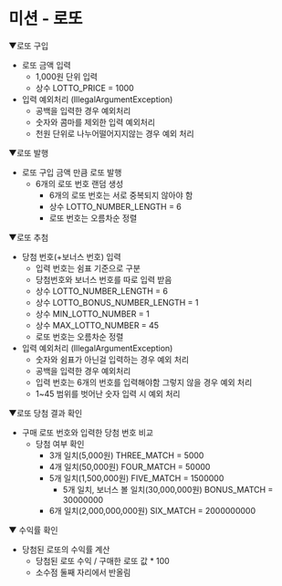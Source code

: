 # 미션 - 로또

▼로또 구입

- 로또 금액 입력
  - 1,000원 단위 입력
  - 상수 LOTTO_PRICE = 1000
- 입력 예외처리 (IllegalArgumentException)
  - 공백을 입력한 경우 예외처리
  - 숫자와 콤마를 제외한 입력 예외처리
  - 천원 단위로 나누어떨어지지않는 경우 예외 처리

▼로또 발행

- 로또 구입 금액 만큼 로또 발행
  - 6개의 로또 번호 랜덤 생성
    - 6개의 로또 번호는 서로 중복되지 않아야 함
    - 상수 LOTTO_NUMBER_LENGTH = 6
    - 로또 번호는 오름차순 정렬

▼로또 추첨

- 당첨 번호(+보너스 번호) 입력
  - 입력 번호는 쉼표 기준으로 구분
  - 당첨번호와 보너스 번호를 따로 입력 받음
  - 상수 LOTTO_NUMBER_LENGTH = 6
  - 상수 LOTTO_BONUS_NUMBER_LENGTH = 1
  - 상수 MIN_LOTTO_NUMBER = 1
  - 상수 MAX_LOTTO_NUMBER = 45
  - 로또 번호는 오름차순 정렬
- 입력 예외처리 (IllegalArgumentException)
  - 숫자와 쉼표가 아닌걸 입력하는 경우 예외 처리
  - 공백을 입력한 경우 예외처리
  - 입력 번호는 6개의 번호를 입력해야함 그렇지 않을 경우 예외 처리
  - 1~45 범위를 벗어난 숫자 입력 시 예외 처리

▼로또 당첨 결과 확인

- 구매 로또 번호와 입력한 당첨 번호 비교
  - 당첨 여부 확인
    - 3개 일치(5,000원) THREE_MATCH = 5000
    - 4개 일치(50,000원) FOUR_MATCH = 50000
    - 5개 일치(1,500,000원) FIVE_MATCH = 1500000
      - 5개 일치, 보너스 볼 일치(30,000,000원) BONUS_MATCH = 30000000
    - 6개 일치(2,000,000,000원) SIX_MATCH = 2000000000


▼ 수익률 확인

- 당첨된 로또의 수익률 계산
  - 당첨된 로또 수익 / 구매한 로또 값 * 100
  - 소수점 둘째 자리에서 반올림
